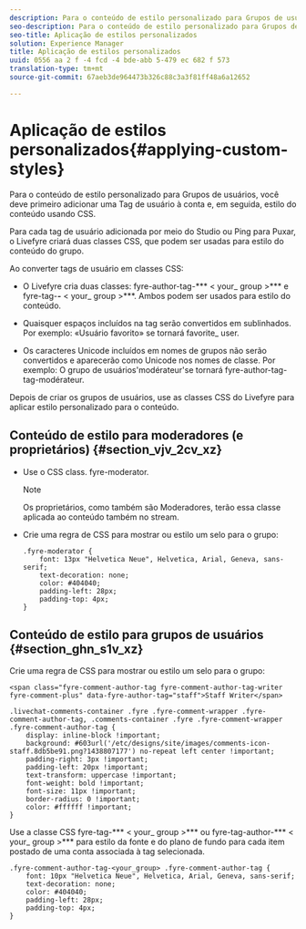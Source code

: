 ```yaml
---
description: Para o conteúdo de estilo personalizado para Grupos de usuários, você deve primeiro adicionar uma Tag de usuário à conta e, em seguida, estilo do conteúdo usando CSS.
seo-description: Para o conteúdo de estilo personalizado para Grupos de usuários, você deve primeiro adicionar uma Tag de usuário à conta e, em seguida, estilo do conteúdo usando CSS.
seo-title: Aplicação de estilos personalizados
solution: Experience Manager
title: Aplicação de estilos personalizados
uuid: 0556 aa 2 f -4 fcd -4 bde-abb 5-479 ec 682 f 573
translation-type: tm+mt
source-git-commit: 67aeb3de964473b326c88c3a3f81ff48a6a12652

---
```



# Aplicação de estilos personalizados{#applying-custom-styles}

Para o conteúdo de estilo personalizado para Grupos de usuários, você deve primeiro adicionar uma Tag de usuário à conta e, em seguida, estilo do conteúdo usando CSS.

Para cada tag de usuário adicionada por meio do Studio ou Ping para Puxar, o Livefyre criará duas classes CSS, que podem ser usadas para estilo do conteúdo do grupo.

Ao converter tags de usuário em classes CSS:

* O Livefyre cria duas classes: fyre-author-tag-*** &lt; your_ group &gt;*** e fyre-tag-***-*** &lt; your_ group &gt;***. Ambos podem ser usados para estilo do conteúdo.

* Quaisquer espaços incluídos na tag serão convertidos em sublinhados. Por exemplo: «Usuário favorito» se tornará favorite_ user.
* Os caracteres Unicode incluídos em nomes de grupos não serão convertidos e aparecerão como Unicode nos nomes de classe. Por exemplo: O grupo de usuários&#39;modérateur&#39;se tornará fyre-author-tag-tag-modérateur.

Depois de criar os grupos de usuários, use as classes CSS do Livefyre para aplicar estilo personalizado para o conteúdo.

## Conteúdo de estilo para moderadores (e proprietários) {#section_vjv_2cv_xz}

* Use o CSS class. fyre-moderator.

   >[!NOTE]
   >
   >Os proprietários, como também são Moderadores, terão essa classe aplicada ao conteúdo também no stream.

* Crie uma regra de CSS para mostrar ou estilo um selo para o grupo:

   ```
   .fyre-moderator { 
       font: 13px "Helvetica Neue", Helvetica, Arial, Geneva, sans-serif; 
       text-decoration: none; 
       color: #404040; 
       padding-left: 28px; 
       padding-top: 4px; 
   }
   ```

## Conteúdo de estilo para grupos de usuários {#section_ghn_s1v_xz}

Crie uma regra de CSS para mostrar ou estilo um selo para o grupo:

```
<span class="fyre-comment-author-tag fyre-comment-author-tag-writer fyre-comment-plus" data-fyre-author-tag="staff">Staff Writer</span>
```

```
.livechat-comments-container .fyre .fyre-comment-wrapper .fyre-comment-author-tag, .comments-container .fyre .fyre-comment-wrapper .fyre-comment-author-tag { 
    display: inline-block !important; 
    background: #603url('/etc/designs/site/images/comments-icon-staff.8db5be91.png?1438807177') no-repeat left center !important; 
    padding-right: 3px !important; 
    padding-left: 20px !important; 
    text-transform: uppercase !important; 
    font-weight: bold !important; 
    font-size: 11px !important; 
    border-radius: 0 !important; 
    color: #ffffff !important; 
}
```

Use a classe CSS fyre-tag-*** &lt; your_ group &gt;*** ou fyre-tag-author-*** &lt; your_ group &gt;*** para estilo da fonte e do plano de fundo para cada item postado de uma conta associada à tag selecionada.

```
.fyre-comment-author-tag-<your_group> .fyre-comment-author-tag { 
    font: 10px "Helvetica Neue", Helvetica, Arial, Geneva, sans-serif; 
    text-decoration: none; 
    color: #404040; 
    padding-left: 28px; 
    padding-top: 4px; 
}
```

